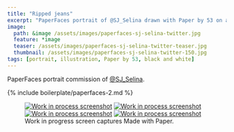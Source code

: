 ```yaml
---
title: "Ripped jeans"
excerpt: "PaperFaces portrait of @SJ_Selina drawn with Paper by 53 on an iPad."
image: 
  path: &image /assets/images/paperfaces-sj-selina-twitter.jpg 
  feature: *image
  teaser: /assets/images/paperfaces-sj-selina-twitter-teaser.jpg
  thumbnail: /assets/images/paperfaces-sj-selina-twitter-150.jpg
tags: [portrait, illustration, Paper by 53, black and white]
---
```


PaperFaces portrait commission of [@SJ_Selina](http://twitter.com/SJ_Selina).

{% include boilerplate/paperfaces-2.md %}

<figure class="third">
  <a href="{{ site.url }}/assets/images/paperfaces-sj-selina-process-1-lg.jpg"><img src="{{ site.url }}/assets/images/paperfaces-sj-selina-process-1-600.jpg" alt="Work in process screenshot"></a>
  <a href="{{ site.url }}/assets/images/paperfaces-sj-selina-process-2-lg.jpg"><img src="{{ site.url }}/assets/images/paperfaces-sj-selina-process-2-600.jpg" alt="Work in process screenshot"></a>
  <a href="{{ site.url }}/assets/images/paperfaces-sj-selina-process-3-lg.jpg"><img src="{{ site.url }}/assets/images/paperfaces-sj-selina-process-3-600.jpg" alt="Work in process screenshot"></a>
  <a href="{{ site.url }}/assets/images/paperfaces-sj-selina-process-4-lg.jpg"><img src="{{ site.url }}/assets/images/paperfaces-sj-selina-process-4-600.jpg" alt="Work in process screenshot"></a>
  <figcaption>Work in progress screen captures Made with Paper.</figcaption>
</figure>
